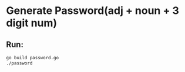 # Generate Password(adj + noun + 3 digit num)

## Run:

```bash
go build password.go
./password
```
